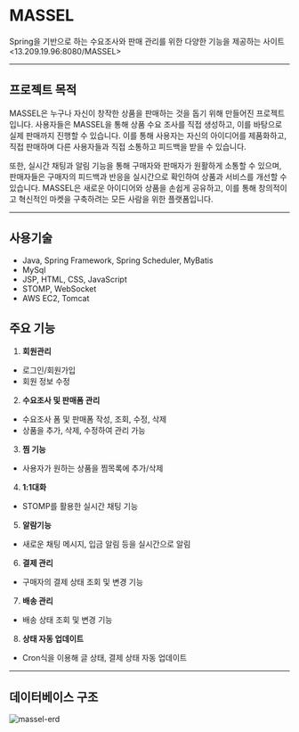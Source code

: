 # MASSEL

Spring을 기반으로 하는 수요조사와 판매 관리를 위한 다양한 기능을 제공하는 사이트
<13.209.19.96:8080/MASSEL>

---

## 프로젝트 목적

MASSEL은 누구나 자신이 창작한 상품을 판매하는 것을 돕기 위해 만들어진 프로젝트 입니다.
사용자들은 MASSEL을 통해 상품 수요 조사를 직접 생성하고, 이를 바탕으로 실제 판매까지 진행할 수 있습니다.
이를 통해 사용자는 자신의 아이디어를 제품화하고, 직접 판매하며 다른 사용자들과 직접 소통하고 피드백을 받을 수 있습니다. 

또한, 실시간 채팅과 알림 기능을 통해 구매자와 판매자가 원활하게 소통할 수 있으며, 
판매자들은 구매자의 피드백과 반응을 실시간으로 확인하여 상품과 서비스를 개선할 수 있습니다.
MASSEL은 새로운 아이디어와 상품을 손쉽게 공유하고, 이를 통해 창의적이고 혁신적인 마켓을 구축하려는 모든 사람을 위한 플랫폼입니다.

---

## 사용기술

- Java, Spring Framework, Spring Scheduler, MyBatis
- MySql
- JSP, HTML, CSS, JavaScript
- STOMP, WebSocket
- AWS EC2, Tomcat

## 주요 기능

1. **회원관리**
- 로그인/회원가입
- 회원 정보 수정

2. **수요조사 및 판매폼 관리**
-  수요조사 폼 및 판매폼 작성, 조회, 수정, 삭제
-  상품을 추가, 삭제, 수정하여 관리 가능

3. **찜 기능**
- 사용자가 원하는 상품을 찜목록에 추가/삭제

4. **1:1대화**
- STOMP를 활용한 실시간 채팅 기능

5. **알람기능**
- 새로운 채팅 메시지, 입금 알림 등을 실시간으로 알림

6. **결제 관리**
- 구매자의 결제 상태 조회 및 변경 기능

7. **배송 관리**
- 배송 상태 조회 및 변경 기능

8. **상태 자동 업데이트**
- Cron식을 이용해 글 상태, 결제 상태 자동 업데이트

---

## 데이터베이스 구조

![massel-erd](https://github.com/user-attachments/assets/516a7531-b19b-42b7-8c1d-d8624113902d)
